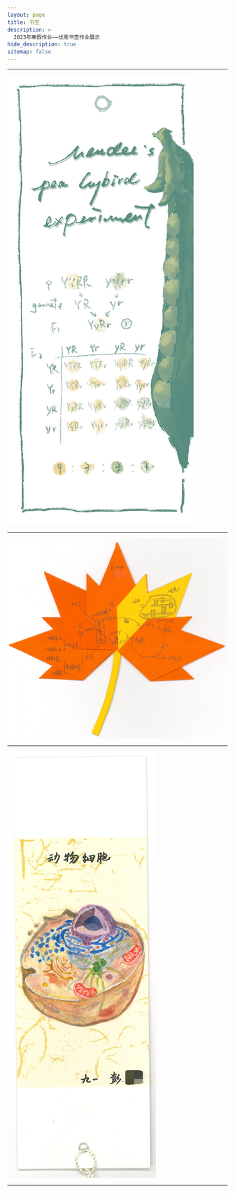 ```yaml
---
layout: page
title: 书签
description: >
  2023年寒假作业——优秀书签作业展示
hide_description: true
sitemap: false
---
```


---

![](../assets/img/bio/2023-winter/bookmark/1.jpg)

---

![](../assets/img/bio/2023-winter/bookmark/2.jpg)

---

![](../assets/img/bio/2023-winter/bookmark/3.jpg)

---
